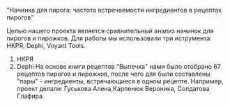 "Начинка для пирога: частота встречаемости 
ингредиентов в рецептах пирогов"

Целью нашего проекта является сравнительный анализ начинок для пирогов и пирожков.
Для работы мы использовали три иструмента: НКРЯ, Dephi, Voyant Tools. 
1. НКРЯ 
2. Dephi
На основе книги рецептов "Выпечка" нами было отобрано 67 рецептов пирогов и пирожков, после чего для были составлены "пары" - ингредиенты, встречающиеся в одном рецепте. Например, 
проект делали: Гуськова Алена,Карпенюк Вероника, Солдатова Глафира

